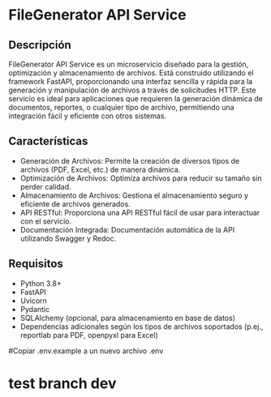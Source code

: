 # FileGenerator API Service

## Descripción

FileGenerator API Service es un microservicio diseñado para la gestión, optimización y almacenamiento de archivos. Está construido utilizando el framework FastAPI, proporcionando una interfaz sencilla y rápida para la generación y manipulación de archivos a través de solicitudes HTTP. Este servicio es ideal para aplicaciones que requieren la generación dinámica de documentos, reportes, o cualquier tipo de archivo, permitiendo una integración fácil y eficiente con otros sistemas.

## Características

- Generación de Archivos: Permite la creación de diversos tipos de archivos (PDF, Excel, etc.) de manera dinámica.
- Optimización de Archivos: Optimiza archivos para reducir su tamaño sin perder calidad.
- Almacenamiento de Archivos: Gestiona el almacenamiento seguro y eficiente de archivos generados.
- API RESTful: Proporciona una API RESTful fácil de usar para interactuar con el servicio.
- Documentación Integrada: Documentación automática de la API utilizando Swagger y Redoc.

## Requisitos

- Python 3.8+
- FastAPI
- Uvicorn
- Pydantic
- SQLAlchemy (opcional, para almacenamiento en base de datos)
- Dependencias adicionales según los tipos de archivos soportados (p.ej., reportlab para PDF, openpyxl para Excel)

#Copiar .env.example a un nuevo archivo .env

# test branch dev
